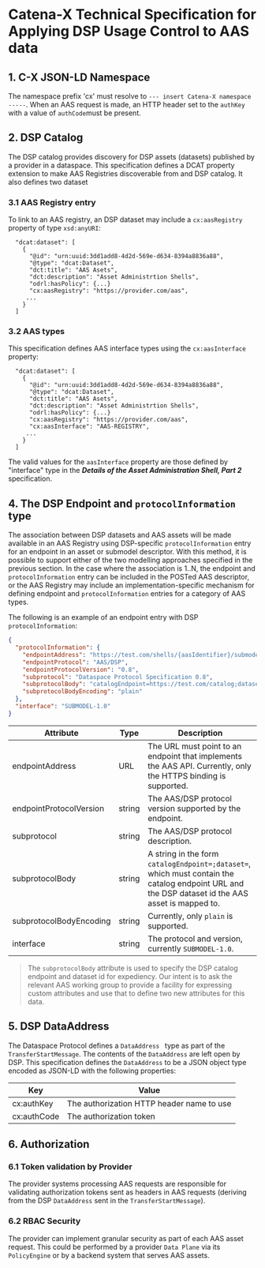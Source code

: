 # Catena-X Technical Specification for Applying DSP Usage Control to AAS data

## 1. C-X JSON-LD Namespace

The namespace prefix 'cx' must resolve to `--- insert Catena-X namespace -----`. When an AAS request is made, an HTTP header set to the `authKey` with a value of `authCode`must be
present.

## 2. DSP Catalog

The DSP catalog provides discovery for DSP assets (datasets) published by a provider in a dataspace. This specification defines a DCAT property extension to make AAS Registries
discoverable from and DSP catalog. It also defines two dataset

### 3.1 AAS Registry entry

To link to an AAS registry, an DSP dataset may include a `cx:aasRegistry` property of type `xsd:anyURI`:

```
  "dcat:dataset": [
    {
      "@id": "urn:uuid:3dd1add8-4d2d-569e-d634-8394a8836a88",
      "@type": "dcat:Dataset",
      "dct:title": "AAS Asets",
      "dct:description": "Asset Administrtion Shells",
      "odrl:hasPolicy": {...}
      "cx:aasRegistry": "https://provider.com/aas",
     ...
    }
  ]
```

### 3.2 AAS types

This specification defines AAS interface types using the `cx:aasInterface` property:

```
  "dcat:dataset": [
    {
      "@id": "urn:uuid:3dd1add8-4d2d-569e-d634-8394a8836a88",
      "@type": "dcat:Dataset",
      "dct:title": "AAS Asets",
      "dct:description": "Asset Administrtion Shells",
      "odrl:hasPolicy": {...}
      "cx:aasRegistry": "https://provider.com/aas",
      "cx:aasInterface": "AAS-REGISTRY",
     ...
    }
  ]  
```

The valid values for the `aasInterface` property are those defined by "interface" type in the _**Details of the Asset Administration Shell, Part 2**_ specification. 

## 4. The DSP Endpoint and `protocolInformation` type

The association between DSP datasets and AAS assets will be made available in an AAS Registry using DSP-specific `protocolInformation` entry for an endpoint in an asset
or submodel descriptor. With this method, it is possible to support either of the two modelling approaches specified in the previous section. In the case where the association is
1..N, the endpoint and `protocolInformation` entry can be included in the POSTed AAS descriptor, or the AAS Registry may include an implementation-specific mechanism for
defining endpoint and `protocolInformation` entries for a category of AAS types.

The following is an example of an endpoint entry with DSP `protocolInformation`:

```json
{
  "protocolInformation": {
    "endpointAddress": "https://test.com/shells/{aasIdentifier}/submodels/{submodelIdentifier}/submodel",
    "endpointProtocol": "AAS/DSP",
    "endpointProtocolVersion": "0.8",
    "subprotocol": "Dataspace Protocol Specification 0.8",
    "subprotocolBody": "catalogEndpoint=https://test.com/catalog;dataset=79afc338-f7ea-4255-a17d-ba6faf40d2b5",
    "subprotocolBodyEncoding": "plain"
  },
  "interface": "SUBMODEL-1.0"
}
```

| Attribute               | Type   | Description                                                                                                                                      |
|-------------------------|--------|--------------------------------------------------------------------------------------------------------------------------------------------------|
| endpointAddress         | URL    | The URL must point to an endpoint that implements the AAS API. Currently, only the HTTPS binding is supported.                                   |
| endpointProtocolVersion | string | The AAS/DSP protocol version supported by the endpoint.                                                                                          |
| subprotocol             | string | The AAS/DSP protocol description.                                                                                                                |
| subprotocolBody         | string | A string in the form `catalogEndpoint=;dataset=`, which must contain the catalog endpoint URL and the DSP dataset id the AAS asset is mapped to. |
| subprotocolBodyEncoding | string | Currently, only `plain` is supported.                                                                                                            |
| interface               | string | The protocol and version, currently `SUBMODEL-1.0`.                                                                                              |

> The `subprotocolBody` attribute is used to specify the DSP catalog endpoint and dataset id for expediency. Our intent is to ask the relevant AAS working group to provide a
> facility for expressing custom attributes and use that to define two new attributes for this data.

## 5. DSP DataAddress

The Dataspace Protocol defines a `DataAddress ` type as part of the `TransferStartMessage`. The contents of the `DataAddress` are left open by DSP. This specification defines
the `DataAddress` to be a JSON object type encoded as JSON-LD with the following properties:

| Key          | Value                                     |
|--------------|-------------------------------------------|
| cx:authKey  | The authorization HTTP header name to use |
| cx:authCode | The authorization token                   |

## 6. Authorization

### 6.1 Token validation by Provider

The provider systems processing AAS requests are responsible for validating authorization tokens sent as headers in AAS requests (deriving from the DSP `DataAddress` sent in
the `TransferStartMessage`).

### 6.2 RBAC Security

The provider can implement granular security as part of each AAS asset request. This could be performed by a provider `Data Plane` via its `PolicyEngine` or by a backend system
that serves AAS assets.






